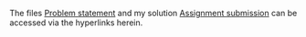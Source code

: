 The files [Problem statement](Week_0_Assignment.pdf) and my solution [Assignment submission](LS__Quantum_Computing__Week_0_submission.pdf) can be accessed via the hyperlinks herein.
